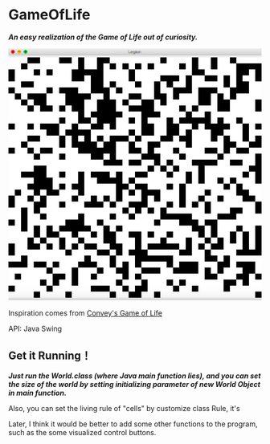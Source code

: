 # GameOfLife

***An easy realization of the Game of Life out of curiosity.***

![screenshot](screenshot.png)

Inspiration comes from [Convey's Game of Life](https://en.wikipedia.org/wiki/Conway%27s_Game_of_Life)

API: Java Swing



## Get it Running！

***Just run the World.class (where Java main function lies), and you can set the size of the world by setting initializing parameter of new World Object in main function.***

Also, you can set the living rule of "cells" by customize class Rule, it's 

Later, I think it would be better to add some other functions to the program, such as the some visualized control buttons.
